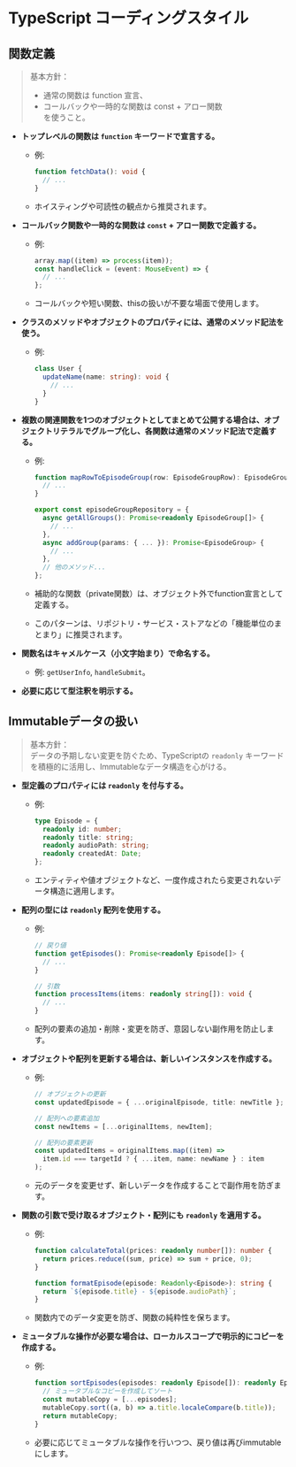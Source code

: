 # TypeScript コーディングスタイル

## 関数定義

> 基本方針：
>
> - 通常の関数は function 宣言、
> - コールバックや一時的な関数は const + アロー関数  
>   を使うこと。

- **トップレベルの関数は `function` キーワードで宣言する。**
  - 例:
    ```typescript
    function fetchData(): void {
      // ...
    }
    ```
  - ホイスティングや可読性の観点から推奨されます。

- **コールバック関数や一時的な関数は `const` + アロー関数で定義する。**
  - 例:
    ```typescript
    array.map((item) => process(item));
    const handleClick = (event: MouseEvent) => {
      // ...
    };
    ```
  - コールバックや短い関数、thisの扱いが不要な場面で使用します。

- **クラスのメソッドやオブジェクトのプロパティには、通常のメソッド記法を使う。**
  - 例:
    ```typescript
    class User {
      updateName(name: string): void {
        // ...
      }
    }
    ```

- **複数の関連関数を1つのオブジェクトとしてまとめて公開する場合は、オブジェクトリテラルでグループ化し、各関数は通常のメソッド記法で定義する。**
  - 例:

    ```typescript
    function mapRowToEpisodeGroup(row: EpisodeGroupRow): EpisodeGroup {
      // ...
    }

    export const episodeGroupRepository = {
      async getAllGroups(): Promise<readonly EpisodeGroup[]> {
        // ...
      },
      async addGroup(params: { ... }): Promise<EpisodeGroup> {
        // ...
      },
      // 他のメソッド...
    };
    ```

  - 補助的な関数（private関数）は、オブジェクト外でfunction宣言として定義する。
  - このパターンは、リポジトリ・サービス・ストアなどの「機能単位のまとまり」に推奨されます。

- **関数名はキャメルケース（小文字始まり）で命名する。**
  - 例: `getUserInfo`, `handleSubmit`。

- **必要に応じて型注釈を明示する。**

## Immutableデータの扱い

> 基本方針：  
> データの予期しない変更を防ぐため、TypeScriptの `readonly` キーワードを積極的に活用し、Immutableなデータ構造を心がける。

- **型定義のプロパティには `readonly` を付与する。**
  - 例:
    ```typescript
    type Episode = {
      readonly id: number;
      readonly title: string;
      readonly audioPath: string;
      readonly createdAt: Date;
    };
    ```
  - エンティティや値オブジェクトなど、一度作成されたら変更されないデータ構造に適用します。

- **配列の型には `readonly` 配列を使用する。**
  - 例:

    ```typescript
    // 戻り値
    function getEpisodes(): Promise<readonly Episode[]> {
      // ...
    }

    // 引数
    function processItems(items: readonly string[]): void {
      // ...
    }
    ```

  - 配列の要素の追加・削除・変更を防ぎ、意図しない副作用を防止します。

- **オブジェクトや配列を更新する場合は、新しいインスタンスを作成する。**
  - 例:

    ```typescript
    // オブジェクトの更新
    const updatedEpisode = { ...originalEpisode, title: newTitle };

    // 配列への要素追加
    const newItems = [...originalItems, newItem];

    // 配列の要素更新
    const updatedItems = originalItems.map((item) =>
      item.id === targetId ? { ...item, name: newName } : item
    );
    ```

  - 元のデータを変更せず、新しいデータを作成することで副作用を防ぎます。

- **関数の引数で受け取るオブジェクト・配列にも `readonly` を適用する。**
  - 例:

    ```typescript
    function calculateTotal(prices: readonly number[]): number {
      return prices.reduce((sum, price) => sum + price, 0);
    }

    function formatEpisode(episode: Readonly<Episode>): string {
      return `${episode.title} - ${episode.audioPath}`;
    }
    ```

  - 関数内でのデータ変更を防ぎ、関数の純粋性を保ちます。

- **ミュータブルな操作が必要な場合は、ローカルスコープで明示的にコピーを作成する。**
  - 例:
    ```typescript
    function sortEpisodes(episodes: readonly Episode[]): readonly Episode[] {
      // ミュータブルなコピーを作成してソート
      const mutableCopy = [...episodes];
      mutableCopy.sort((a, b) => a.title.localeCompare(b.title));
      return mutableCopy;
    }
    ```
  - 必要に応じてミュータブルな操作を行いつつ、戻り値は再びimmutableにします。
